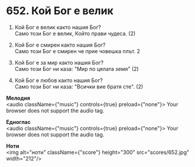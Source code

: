 # 652. Кой Бог е велик  

1. Кой Бог е велик както нашия Бог?  
Само този Бог е велик, Който прави чудеса. (2)  

2. Кой Бог е смирен както нашия Бог?  
Само този Бог е смирен че прие човешка плът. 2  

3. Кой Бог е за мир както нашия Бог?  
Само този Бог ни каза: "Мир по цялата земя" (2)  

4. Кой Бог е любов както нашия Бог?  
Само този Бог ни каза: "Всички вие братя сте". (2)  

__Мелодия__  
<audio className={"music"} controls={true} preload={"none"}><source src="mp3/652.mp3" type="audio/mpeg"/>
Your browser does not support the audio tag.
</audio>  

__Едноглас__  
<audio className={"music"} controls={true} preload={"none"}><source src="transp/652.mp3" type="audio/mpeg"/>
Your browser does not support the audio tag.
</audio>  

__Ноти__  
<img alt="ноти" className={"score"} height="300" src="scores/652.jpg" width="212"/>
